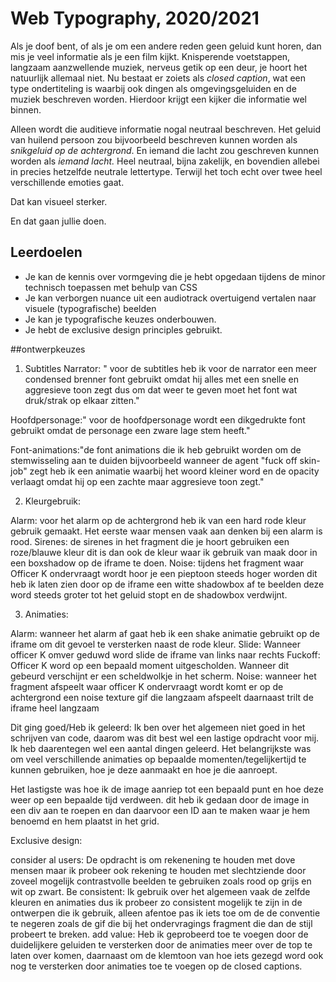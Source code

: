 # Web Typography, 2020/2021

Als je doof bent, of als je om een andere reden geen geluid kunt horen, dan mis je veel informatie als je een film kijkt. Knisperende voetstappen, langzaam aanzwellende muziek, nerveus getik op een deur, je hoort het natuurlijk allemaal niet. Nu bestaat er zoiets als *closed caption*, wat een type ondertiteling is waarbij ook dingen als omgevingsgeluiden en de muziek beschreven worden. Hierdoor krijgt een kijker die informatie wel binnen.

Alleen wordt die auditieve informatie nogal neutraal beschreven. Het geluid van huilend persoon zou bijvoorbeeld beschreven kunnen worden als *snikgeluid op de achtergrond*. En iemand die lacht zou geschreven kunnen worden als *iemand lacht.* Heel neutraal, bijna zakelijk, en bovendien allebei in precies hetzelfde neutrale lettertype. Terwijl het toch echt over twee heel verschillende emoties gaat. 

Dat kan visueel sterker. 

En dat gaan jullie doen.

## Leerdoelen

- Je kan de kennis over vormgeving die je hebt opgedaan tijdens de minor technisch toepassen met behulp van CSS
- Je kan verborgen nuance uit een audiotrack overtuigend vertalen naar visuele (typografische) beelden
- Je kan je typografische keuzes onderbouwen.
- Je hebt de exclusive design principles gebruikt.

##ontwerpkeuzes

1. Subtitles
Narrator: " voor de subtitles heb ik voor de narrator een meer condensed brenner font gebruikt omdat hij alles met een snelle en aggresieve toon zegt dus om dat weer te geven moet het font wat druk/strak op elkaar zitten."

Hoofdpersonage:" voor de hoofdpersonage wordt een dikgedrukte font gebruikt omdat de personage een zware lage stem heeft."

Font-animations:"de font animations die ik heb gebruikt worden om de stemwisseling aan te duiden bijvoorbeeld wanneer de agent "fuck off skin-job" zegt heb ik een animatie waarbij het woord kleiner word en de opacity verlaagt omdat hij op een zachte maar aggresieve toon zegt."

2. Kleurgebruik:

Alarm: voor het alarm op de achtergrond heb ik van een hard rode kleur gebruik gemaakt. Het eerste waar mensen vaak aan denken bij een alarm is rood.
Sirenes: de sirenes in het fragment die je hoort gebruiken een roze/blauwe kleur dit is dan ook de kleur waar ik gebruik van maak door in een boxshadow op de iframe te doen.
Noise: tijdens het fragment waar Officer K ondervraagt wordt hoor je een pieptoon steeds hoger worden dit heb ik laten zien door op de iframe een witte shadowbox af te beelden deze word steeds groter tot het geluid stopt en de shadowbox verdwijnt.

3. Animaties:

Alarm: wanneer het alarm af gaat heb ik een shake animatie gebruikt op de iframe om dit gevoel te versterken naast de rode kleur.
Slide: Wanneer officer K omver geduwd word slide de iframe van links naar rechts
Fuckoff: Officer K word op een bepaald moment uitgescholden. Wanneer dit gebeurd verschijnt er een scheldwolkje in het scherm.
Noise: wanneer het fragment afspeelt waar officer K ondervraagt wordt komt er op de achtergrond een noise texture gif die langzaam afspeelt daarnaast trilt de iframe heel langzaam


Dit ging goed/Heb ik geleerd:
Ik ben over het algemeen niet goed in het schrijven van code, daarom was dit best wel een lastige opdracht voor mij. Ik heb daarentegen wel een aantal dingen geleerd. Het belangrijkste was om veel verschillende animaties op bepaalde momenten/tegelijkertijd te kunnen gebruiken, hoe je deze aanmaakt en hoe je die aanroept.

Het lastigste was hoe ik de image aanriep tot een bepaald punt en hoe deze weer op een bepaalde tijd verdween. dit heb ik gedaan door de image in een div aan te roepen en dan daarvoor een ID aan te maken waar je hem benoemd en hem plaatst in het grid.

Exclusive design:

consider al users: De opdracht is om rekenening te houden met dove mensen maar ik probeer ook rekening te houden met slechtziende door zoveel mogelijk contrastvolle beelden te gebruiken zoals rood op grijs en wit op zwart.
Be consistent: Ik gebruik over het algemeen vaak de zelfde kleuren en animaties dus ik probeer zo consistent mogelijk te zijn in de ontwerpen die ik gebruik, alleen afentoe pas ik iets toe om de de conventie te negeren zoals de gif die bij het ondervragings fragment die dan de stijl probeert te breken.
add value: Heb ik geprobeerd toe te voegen door de duidelijkere geluiden te versterken door de animaties meer over de top te laten over komen, daarnaast om de klemtoon van hoe iets gezegd word ook nog te versterken door animaties toe te voegen op de closed captions.

